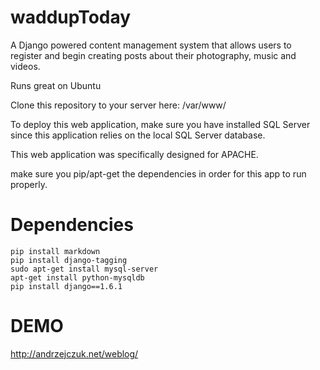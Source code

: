 waddupToday
===========

A Django powered content management system that allows users to register and begin creating posts about their photography, music and videos.

Runs great on Ubuntu

Clone this repository to your server here:
/var/www/

To deploy this web application, make sure you have installed SQL Server since this application relies on the local SQL Server
database.

This web application was specifically designed for APACHE.

make sure you pip/apt-get the dependencies in order for this app to run properly.

Dependencies
============
```
pip install markdown
pip install django-tagging
sudo apt-get install mysql-server
apt-get install python-mysqldb
pip install django==1.6.1
```

DEMO
====
http://andrzejczuk.net/weblog/
